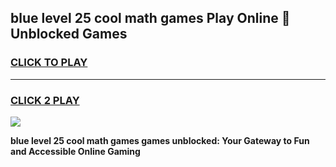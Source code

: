 
## blue level 25 cool math games Play Online 👋 Unblocked Games
<h3>
<a href="https://news.freeplayer.one?title=blue_level_25_cool_math_games&ref=17CMG">CLICK TO PLAY</a></h3>
<hr>

<h3>
<a href="https://news.freeplayer.one?title=blue_level_25_cool_math_games&ref=17CMG">CLICK 2 PLAY</a>
  
</h3>

<a href="https://news.freeplayer.one?title=blue_level_25_cool_math_games&ref=17CMG/"><img src="https://clearcache.store/games.png"></a>


**blue level 25 cool math games games unblocked: Your Gateway to Fun and Accessible Online Gaming**
